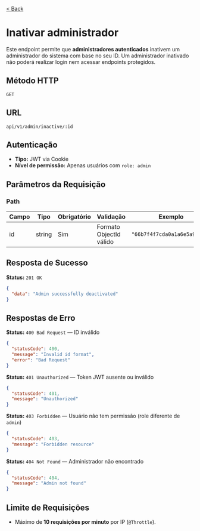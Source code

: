[< Back](../)

# Inativar administrador

Este endpoint permite que **administradores autenticados** inativem um administrador do sistema com base no seu ID. Um administrador inativado não poderá realizar login nem acessar endpoints protegidos.

## Método HTTP

`GET`

## URL

`api/v1/admin/inactive/:id`

## Autenticação

* **Tipo:** JWT via Cookie
* **Nível de permissão:** Apenas usuários com `role: admin`

## Parâmetros da Requisição

### Path

| Campo | Tipo   | Obrigatório | Validação               | Exemplo                      |
| ----- | ------ | ----------- | ----------------------- | ---------------------------- |
| id    | string | Sim         | Formato ObjectId válido | `"66b7f4f7cda0a1a6e5a92f32"` |

## Resposta de Sucesso

**Status:** `201 OK`

```json
{
  "data": "Admin successfully deactivated"
}
```

## Respostas de Erro

**Status:** `400 Bad Request` — ID inválido

```json
{
  "statusCode": 400,
  "message": "Invalid id format",
  "error": "Bad Request"
}
```

**Status:** `401 Unauthorized` — Token JWT ausente ou inválido

```json
{
  "statusCode": 401,
  "message": "Unauthorized"
}
```

**Status:** `403 Forbidden` — Usuário não tem permissão (role diferente de `admin`)

```json
{
  "statusCode": 403,
  "message": "Forbidden resource"
}
```

**Status:** `404 Not Found` — Administrador não encontrado

```json
{
  "statusCode": 404,
  "message": "Admin not found"
}
```

## Limite de Requisições

- Máximo de **10 requisições por minuto** por IP (`@Throttle`).